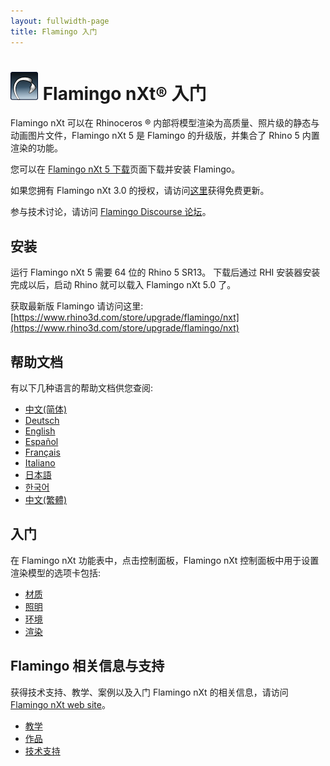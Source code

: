 ```yaml
---
layout: fullwidth-page
title: Flamingo 入门
---
```


<!-- TODO: This page mentions "Work in Progress" and "Flamingo Beta" and has to be updated once Flamingo has been released -->

# ![images/flamingotab.svg](images/flamingotab.svg) Flamingo nXt® 入门
Flamingo nXt 可以在 Rhinoceros ® 内部将模型渲染为高质量、照片级的静态与动画图片文件，Flamingo nXt 5 是 Flamingo 的升级版，并集合了 Rhino 5 内置渲染的功能。

您可以在 [Flamingo nXt 5 下载](http://www.rhino3d.com/download/flamingo/5/evaluation)页面下载并安装 Flamingo。

如果您拥有 Flamingo nXt 3.0 的授权，请访问[这里](https://www.rhino3d.com/store/upgrade/flamingo/nxt)获得免费更新。 

参与技术讨论，请访问 [Flamingo Discourse 论坛](http://discourse.mcneel.com/c/rendering/flamingo)。

## 安装

运行 Flamingo nXt 5 需要 64 位的 Rhino 5 SR13。
下载后通过 RHI 安装器安装完成以后，启动 Rhino 就可以载入 Flamingo nXt 5.0 了。

获取最新版 Flamingo 请访问这里: [https://www.rhino3d.com/store/upgrade/flamingo/nxt](https://www.rhino3d.com/store/upgrade/flamingo/nxt)

## 帮助文档
有以下几种语言的帮助文档供您查阅:

* [中文(简体)]({{baseurl}}/cn/flamingo/5/help)
* [Deutsch]({{baseurl}}/de/flamingo/5/help)
* [English]({{baseurl}}/en/flamingo/5/help)
* [Español]({{baseurl}}/es/flamingo/5/help)
* [Français]({{baseurl}}/fr/flamingo/5/help)
* [Italiano]({{baseurl}}/it/flamingo/5/help)
* [日本語]({{baseurl}}/jp/flamingo/5/help)
* [한국어]({{baseurl}}/kr/flamingo/5/help)
* [中文(繁體)]({{baseurl}}/tw/flamingo/5/help)

## 入门
在 Flamingo nXt 功能表中，点击控制面板，Flamingo nXt  控制面板中用于设置渲染模型的选项卡包括:

* [材质](../help/material-editor.html)
* [照明](../help/lighting-tab.html)
* [环境](../help/environment-tab.html)
* [渲染](../help/render-tab.html)

## Flamingo 相关信息与支持
获得技术支持、教学、案例以及入门 Flamingo nXt 的相关信息，请访问 [Flamingo nXt web site](http://nxt.flamingo3d.com/)。

 * [教学](http://nxt.flamingo3d.com/page/tutorials-and-documentation)
 * [作品](http://nxt.flamingo3d.com/photo)
 * [技术支持](http://discourse.mcneel.com/c/rendering/flamingo)
